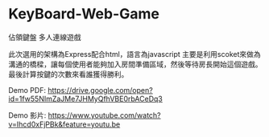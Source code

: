 # KeyBoard-Web-Game

佔領鍵盤 多人連線遊戲

此次選用的架構為Express配合html，語言為javascript
主要是利用scoket來做為溝通的橋樑，讓每個使用者能夠加入房間準備區域，然後等待房長開始這個遊戲。
最後計算按鍵的次數來看誰獲得勝利。

Demo PDF:
https://drive.google.com/open?id=1fw55NImZaJMe7JHMyQfhVBE0rbACeDq3

Demo 影片:
https://www.youtube.com/watch?v=Ihcd0xFjPBk&feature=youtu.be
